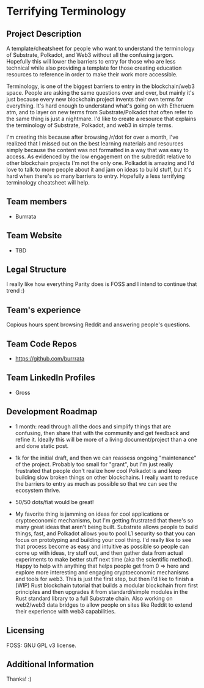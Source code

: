 # Terrifying Terminology

## Project Description
A template/cheatsheet for people who want to understand the terminology of Substrate, Polkadot, and Web3 without all the confusing jargon. Hopefully this will lower the barriers to entry for those who are less technical while also providing a template for those creating education resources to reference in order to make their work more accessible. 

Terminology, is one of the biggest barriers to entry in the blockchain/web3 space. People are asking the same questions over and over, but mainly it's just because every new blockchain project invents their own terms for everything. It's hard enough to understand what's going on with Etheruem atm, and to layer on new terms from Substrate/Polkadot that often refer to the same thing is just a nightmare. I'd like to create a resource that explains the terminology of Substrate, Polkadot, and web3 in simple terms. 

I'm creating this because after browsing /r/dot for over a month, I've realized that I missed out on the best learning materials and resources simply because the content was not formatted in a way that was easy to access. As evidenced by the low engagement on the subreddit relative to other blockchain projects I'm not the only one. Polkadot is amazing and I'd love to talk to more people about it and jam on ideas to build stuff, but it's hard when there's so many barriers to entry. Hopefully a less terrifying terminology cheatsheet will help. 

## Team members
* Burrrata

## Team Website	
* TBD

## Legal Structure 
I really like how everything Parity does is FOSS and I intend to continue that trend :)

## Team's experience
Copious hours spent browsing Reddit and answering people's questions. 

## Team Code Repos
* https://github.com/burrrata

## Team LinkedIn Profiles
* Gross

## Development Roadmap
* 1 month: read through all the docs and simplify things that are confusing, then share that with the community and get feedback and refine it. Ideally this will be more of a living document/project than a one and done static post.

* 1k for the initial draft, and then we can reassess ongoing "maintenance" of the project. Probably too small for "grant", but I'm just really frustrated that people don't realize how cool Polkadot is and keep building slow broken things on other blockchains. I really want to reduce the barriers to entry as much as possible so that we can see the ecosystem thrive. 

* 50/50 dots/fiat would be great!

* My favorite thing is jamming on ideas for cool applications or cryptoeconomic mechanisms, but I'm getting frustrated that there's so many great ideas that aren't being built. Substrate allows people to build things, fast, and Polkadot allows you to pool L1 security so that you can focus on prototyping and building your cool thing. I'd really like to see that process become as easy and intuitive as possible so people can come up with ideas, try stuff out, and then gather data from actual experiments to make better stuff next time (aka the scientific method). Happy to help with anything that helps people get from 0 => hero and explore more interesting and engaging cryptoeconomic mechanisms and tools for web3. This is just the first step, but then I'd like to finish a (WIP) Rust blockchain tutorial that builds a modular blockchain from first principles and then upgrades it from standard/simple modules in the Rust standard library to a full Substrate chain. Also working on web2/web3 data bridges to allow people on sites like Reddit to extend their experience with web3 capabilities. 

## Licensing
FOSS: GNU GPL v3 license.

## Additional Information
Thanks! :)
